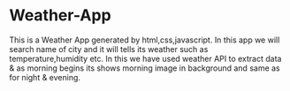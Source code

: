 # Weather-App
This is a Weather App generated by html,css,javascript.
In this app we will search name of city and it will tells its weather such as temperature,humidity etc.
In this we have used weather API to extract data & as morning begins its shows morning image in background and same as for night & evening.

